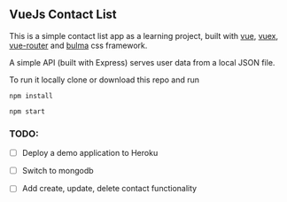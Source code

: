 ## VueJs Contact List

This is a simple contact list app as a learning project, built with [vue](https://vuejs.org/), [vuex](https://github.com/vuejs/vuex), [vue-router](https://github.com/vuejs/vue-router) and [bulma](http://bulma.io/) css framework. 

A simple API (built with Express) serves user data from a local JSON file.

To run it locally clone or download this repo and run
``` 
npm install

npm start
```

### TODO:

- [ ] Deploy a demo application to Heroku
- [ ] Switch to mongodb
- [ ] Add create, update, delete contact functionality

